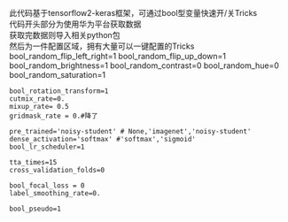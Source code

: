 此代码基于tensorflow2-keras框架，可通过bool型变量快速开/关Tricks  
代码开头部分为使用华为平台获取数据  
获取完数据则导入相关python包  
然后为一件配置区域，拥有大量可以一键配置的Tricks  
    bool_random_flip_left_right=1
    bool_random_flip_up_down=1
    bool_random_brightness=1
    bool_random_contrast=0
    bool_random_hue=0
    bool_random_saturation=1

    bool_rotation_transform=1
    cutmix_rate=0.
    mixup_rate= 0.5
    gridmask_rate = 0.#降了

    pre_trained='noisy-student' # None,'imagenet','noisy-student' 
    dense_activation='softmax' #'softmax','sigmoid'
    bool_lr_scheduler=1       

    tta_times=15
    cross_validation_folds=0

    bool_focal_loss = 0
    label_smoothing_rate=0.

    bool_pseudo=1

